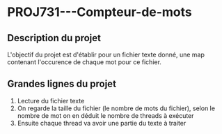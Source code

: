 # PROJ731---Compteur-de-mots  

## Description du projet  
L'objectif du projet est d'établir pour un fichier texte donné, une map contenant l'occurence de chaque mot pour ce fichier.  


## Grandes lignes du projet  
1. Lecture du fichier texte  
2. On regarde la taille du fichier (le nombre de mots du fichier), selon le nombre de mot on en déduit le nombre de threads à exécuter
3. Ensuite chaque thread va avoir une partie du texte à traiter
